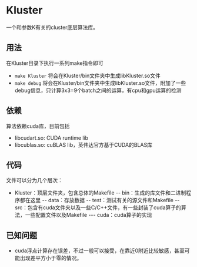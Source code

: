# Kluster
一个和参数K有关的cluster底层算法库。

## 用法
在Kluster目录下执行一系列make指令即可
- `make Kluster` 将会在Kluster/bin文件夹中生成libKluster.so文件
- `make debug` 将会在Kluster/bin文件夹中生成libKluster.so文件，附加了一些debug信息，只计算3x3=9个batch之间的运算，有cpu和gpu运算的检测

## 依赖
算法依赖cuda库，目前包括
- libcudart.so: CUDA runtime lib
- libcublas.so: cuBLAS lib，英伟达官方基于CUDA的BLAS库

## 代码
文件可以分为几个层次：
- Kluster：顶层文件夹，包含总体的Makefile
    -- bin：生成的库文件和二进制程序都在这里
    -- data：存放数据
    -- test：测试有关的源文件和Makefile
    -- src：包含有cuda文件夹以及一些C/C++文件，有一些封装了cuda算子的算法，一些配置文件以及Makefile
        --- cuda：cuda算子的实现 


## 已知问题
- cuda浮点计算存在误差，不过一般可以接受，在靠近0附近比较敏感，甚至可能出现差平方小于零的情况。